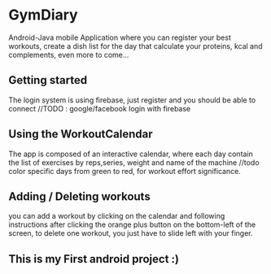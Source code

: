 # GymDiary

Android-Java mobile Application where you can register your best workouts, create a dish list for the day that calculate your proteins, kcal and complements, even more to come...

## Getting started

The login system is using firebase, just register and you should be able to connect 
//TODO : google/facebook login with firebase

## Using the WorkoutCalendar

The app is composed of an interactive calendar, where each day contain the list of exercises by reps,series, weight and name of the machine
//todo color specific days from green to red, for workout effort significance.

## Adding / Deleting workouts

you can add a workout by clicking on the calendar and following instructions after clicking the orange plus button on the bottom-left of the screen,
to delete one workout, you just have to slide left with your finger.

## This is my First android project :)
